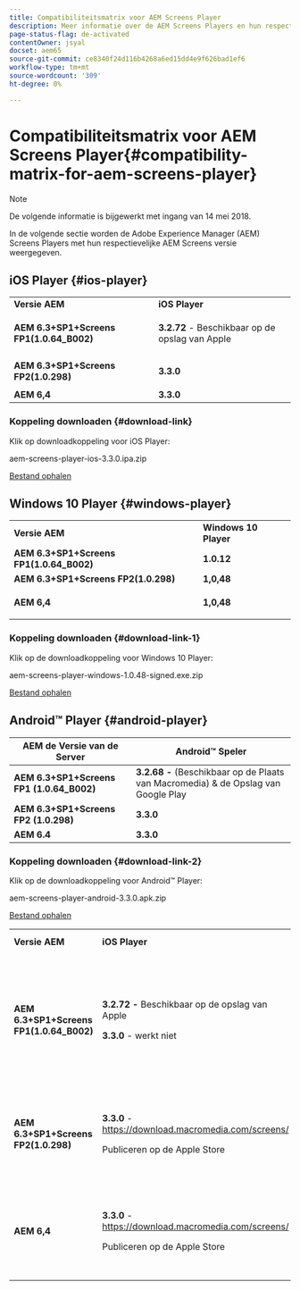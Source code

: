 ```yaml
---
title: Compatibiliteitsmatrix voor AEM Screens Player
description: Meer informatie over de AEM Screens Players en hun respectieve versie van AEM Screens.
page-status-flag: de-activated
contentOwner: jsyal
docset: aem65
source-git-commit: ce8340f24d116b4268a6ed15dd4e9f626bad1ef6
workflow-type: tm+mt
source-wordcount: '309'
ht-degree: 0%

---
```



# Compatibiliteitsmatrix voor AEM Screens Player{#compatibility-matrix-for-aem-screens-player}

>[!NOTE]
>
>De volgende informatie is bijgewerkt met ingang van 14 mei 2018.

In de volgende sectie worden de Adobe Experience Manager (AEM) Screens Players met hun respectievelijke AEM Screens versie weergegeven.

## iOS Player {#ios-player}

<table>
 <tbody>
  <tr>
   <td><strong>Versie AEM</strong></td> 
   <td><strong>iOS Player</strong></td> 
  </tr>
  <tr>
   <td><strong>AEM 6.3+SP1+Screens FP1(1.0.64_B002)</strong></td> 
   <td><p><strong> 3.2.72 </strong> - Beschikbaar op de opslag van Apple</p> <p> </p> </td> 
  </tr>
  <tr>
   <td><strong><strong>AEM 6.3+SP1+Screens FP2(1.0.298)</strong></strong></td> 
   <td><p><strong> 3.3.0 </strong> </p> <p> </p> </td> 
  </tr>
  <tr>
   <td><strong>AEM 6,4</strong></td> 
   <td><strong> 3.3.0 </strong> </td> 
  </tr>
 </tbody>
</table>

### Koppeling downloaden {#download-link}

Klik op downloadkoppeling voor iOS Player:

aem-screens-player-ios-3.3.0.ipa.zip

[Bestand ophalen](assets/aem-screens-player-ios-330ipa.zip)

## Windows 10 Player {#windows-player}

<table>
 <tbody>
  <tr>
   <td><strong>Versie AEM</strong></td> 
   <td><strong>Windows 10 Player</strong></td> 
  </tr>
  <tr>
   <td><strong>AEM 6.3+SP1+Screens FP1(1.0.64_B002)</strong></td> 
   <td><strong> 1.0.12 </strong><br /> </td> 
  </tr>
  <tr>
   <td><strong><strong>AEM 6.3+SP1+Screens FP2(1.0.298)</strong></strong></td> 
   <td><strong>1,0,48 </strong></td> 
  </tr>
  <tr>
   <td><strong>AEM 6,4</strong></td> 
   <td><p><strong>1,0,48 </strong></p> </td> 
  </tr>
 </tbody>
</table>

### Koppeling downloaden {#download-link-1}

Klik op de downloadkoppeling voor Windows 10 Player:

aem-screens-player-windows-1.0.48-signed.exe.zip

[Bestand ophalen](assets/aem-screens-player-windows-1048-signedexe.zip)

## Android™ Player {#android-player}

| **AEM de Versie van de Server** | **Android™ Speler** |
|---|---|
| **AEM 6.3+SP1+Screens FP1 (1.0.64_B002)** | **3.2.68 -** (Beschikbaar op de Plaats van Macromedia) &amp; de Opslag van Google Play |
| **AEM 6.3+SP1+Screens FP2 (1.0.298)** | **3.3.0** |
| **AEM 6.4** | **3.3.0** |

### Koppeling downloaden {#download-link-2}

Klik op de downloadkoppeling voor Android™ Player:

aem-screens-player-android-3.3.0.apk.zip

[Bestand ophalen](assets/aem-screens-player-android-330apk.zip)

<table>
 <tbody>
  <tr>
   <td><strong>Versie AEM</strong></td> 
   <td><strong>iOS Player</strong></td> 
   <td><strong>Windows 10 Player</strong></td> 
   <td><strong> Chrome OS Player </strong><br /> </td> 
   <td><strong>Android™ Player</strong></td> 
  </tr>
  <tr>
   <td><strong>AEM 6.3+SP1+Screens FP1(1.0.64_B002)</strong></td> 
   <td><p><strong> 3.2.72 - </strong> Beschikbaar op de opslag van Apple</p> <p><strong> 3.3.0 </strong> - werkt niet</p> <p> </p> </td> 
   <td><strong> 1.0.12 </strong> - (Beschikbaar op Macromedia)</td> 
   <td><p><strong> 1.0.30 - </strong> Beschikbaar op de Opslag van Chrome.</p> <p>Niet ondersteund met Feature Pack 1</p> </td> 
   <td><strong> 3.2.68 - </strong> (Beschikbaar op de Plaats van Macromedia) &amp; de Opslag van Google Play</td> 
  </tr>
  <tr>
   <td><strong><strong>AEM 6.3+SP1+Screens FP2(1.0.298)</strong></strong></td> 
   <td><p><strong> 3.3.0 </strong> - <a href="https://download.macromedia.com/screens/"> https://download.macromedia.com/screens/ </a></p> <p>Publiceren op de Apple Store</p> <p> </p> </td> 
   <td><strong> 1.0.48 - </strong> <a href="https://download.macromedia.com/screens/"> https://download.macromedia.com/screens/ </a></td> 
   <td><p><strong>1.0.42 - </strong></p> <p>Te publiceren in de Chrome Store</p> </td> 
   <td><strong> 3.3.0 - </strong> <a href="https://download.macromedia.com/screens/"> https://download.macromedia.com/screens/ </a></td> 
  </tr>
  <tr>
   <td><strong>AEM 6,4</strong></td> 
   <td><p><strong> 3.3.0 </strong> - <a href="https://download.macromedia.com/screens/"> https://download.macromedia.com/screens/ </a></p> <p>Publiceren op de Apple Store</p> </td> 
   <td><p><strong> 1.0.48 - </strong><br /> </p> <p><a href="https://download.macromedia.com/screens/">https://download.macromedia.com/screens/</a></p> </td> 
   <td><p><strong>1.0.42 - </strong></p> <p>Te publiceren in de Chrome Store</p> </td> 
   <td><strong> 3.3.0 - </strong> <a href="https://download.macromedia.com/screens/"> https://download.macromedia.com/screens/ </a></td> 
  </tr>
 </tbody>
</table>


